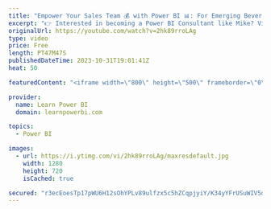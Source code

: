 ```yaml
---
title: "Empower Your Sales Team 💰 with Power BI 📊: For Emerging Beverage Brands 🍺 with Mike Kazy"
excerpt: "👉 Interested in becoming a Power BI Consultant like Mike? Visit https://www.LearnPowerBI.com/pro  👉 Connect with Mike Kazy on LinkedIn at https://www.linkedin.com/in/mike-kazy  ▶️ Get Free Access to *all* our #PowerBIConference Sessions at https://www.PowerBIConference.com/2023  Discover the art of"
originalUrl: https://youtube.com/watch?v=2hk89rroLAg
type: video
price: Free
length: PT47M47S
publishedDateTime: 2023-10-31T19:01:41Z
heat: 50

featuredContent: "<iframe width=\"800\" height=\"500\" frameborder=\"0\" src=\"https://www.youtube.com/embed/2hk89rroLAg\" allow=\"accelerometer; autoplay; encrypted-media; gyroscope; picture-in-picture\" allowfullscreen></iframe>"

provider:
  name: Learn Power BI
  domain: learnpowerbi.com

topics:
  - Power BI

images:
  - url: https://i.ytimg.com/vi/2hk89rroLAg/maxresdefault.jpg
    width: 1280
    height: 720
    isCached: true

secured: "r3ecEoesTp17pWU6H12sOhYPLv89ulfzx5c5hZCqpjyiY/K34yYFrUSuWIV5dozL7fovTZlmaHVF+nwILzrKpnFj4rQW4Z8EtcYqF1nsqClNZ4/elssWm0n0UaAF5/7kgVfVNBzODXNGHO6xb3/h8NIzGCrTKSKTqiktzBartrhcb3hN1xhe/GXpeDJQp71VgzBYbw2NeQb9lGeTHMQ+CJShYKNL+ziVjx8U6dKy29Pzs9AmBpWfZg6Ullhw/Oy4Z04Uk6OiLfssd2oM3O0Ep8LkSzRYy6rCDNgbwdqqIiWC80Xfxlr2q5cd07038c696m2JA/h8ZCXzWGvrd06Ry/vH7NyxkO4J1GkDiADmD390KWcyV2tzQuU1tnjqLy/L2JtezEOJwSiqM9h6maWclZIapR0vhN7+NaZJMQ3LThA=;Ygwi7+pA/DDzfiqdvt9ElA=="
---
```


